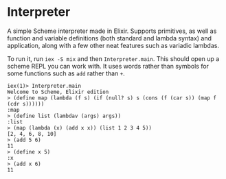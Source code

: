 # Interpreter

A simple Scheme interpreter made in Elixir. Supports primitives, as well as function and variable definitions (both standard and lambda syntax) and application, along with a few other neat features such as variadic lambdas.

To run it, run `iex -S mix` and then `Interpreter.main`. This should open up a scheme REPL you can work with. It uses words rather than symbols for some functions such as `add` rather than `+`.

``` scheme<!--  -->
iex(1)> Interpreter.main
Welcome to Scheme, Elixir edition
> (define map (lambda (f s) (if (null? s) s (cons (f (car s)) (map f (cdr s))))))
:map
> (define list (lambdav (args) args))
:list
> (map (lambda (x) (add x x)) (list 1 2 3 4 5))
[2, 4, 6, 8, 10]
> (add 5 6)
11
> (define x 5)
:x
> (add x 6)
11
```
